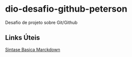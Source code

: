 # dio-desafio-github-peterson
Desafio de projeto sobre Git/Github

## Links Úteis
[Sintase  Basica Marckdown](https//www.markdownguide.org/basic-syntax/)
